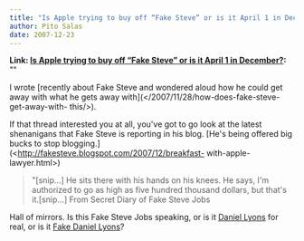```yaml
---
title: "Is Apple trying to buy off “Fake Steve” or is it April 1 in December?"
author: Pito Salas
date: 2007-12-23
---
```


**Link: [Is Apple trying to buy off “Fake Steve” or is it April 1 in December?](None):** ""



I wrote [recently about Fake Steve and wondered aloud how he could get away
with what he gets away with](</2007/11/28/how-does-fake-steve-get-away-with-
this/>).

If that thread interested you at all, you've got to go look at the latest
shenanigans that Fake Steve is reporting in his blog. [He's being offered big
bucks to stop blogging.](<http://fakesteve.blogspot.com/2007/12/breakfast-
with-apple-lawyer.html>)

> "[snip…] He sits there with his hands on his knees. He says, I'm authorized
> to go as high as five hundred thousand dollars, but that's it.[snip…] From
> Secret Diary of Fake Steve Jobs

[](<http://fakesteve.blogspot.com/>)Hall of mirrors. Is this Fake Steve Jobs
speaking, or is it [Daniel
Lyons](<http://www.nytimes.com/2007/08/06/technology/06steve.html>) for real,
or is it [Fake Daniel
Lyons](<https://www.blogger.com/comment.g?blogID=32454861&postID=5208247252090415286>)?


